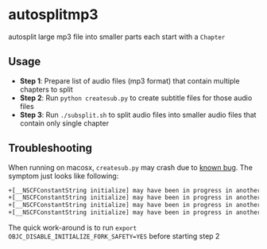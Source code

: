 # autosplitmp3
autosplit large mp3 file into smaller parts each start with a `Chapter`

## Usage

* **Step 1**: Prepare list of audio files (mp3 format) that contain multiple chapters to split
* **Step 2**: Run `python createsub.py` to create subtitle files for those audio files
* **Step 3**: Run `./subsplit.sh` to split audio files into smaller audio files that contain only single chapter

## Troubleshooting

When running on macosx, `createsub.py` may crash due to [known bug](https://bugs.python.org/issue35219). The symptom just looks like following:

```bash
+[__NSCFConstantString initialize] may have been in progress in another thread no such process ...
+[__NSCFConstantString initialize] may have been in progress in another thread no such process ...
+[__NSCFConstantString initialize] may have been in progress in another thread no such process ...
+[__NSCFConstantString initialize] may have been in progress in another thread no such process ...
```

The quick work-around is to run `export OBJC_DISABLE_INITIALIZE_FORK_SAFETY=YES` before starting step 2
